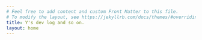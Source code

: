 ```yaml
---
# Feel free to add content and custom Front Matter to this file.
# To modify the layout, see https://jekyllrb.com/docs/themes/#overriding-theme-defaults
title: Y's dev log and so on.
layout: home
---
```

